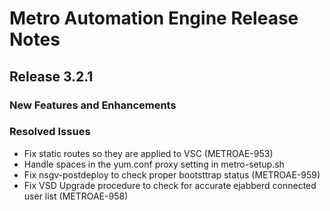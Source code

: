 # Metro Automation Engine Release Notes
## Release 3.2.1
### New Features and Enhancements
### Resolved Issues
* Fix static routes so they are applied to VSC (METROAE-953)
* Handle spaces in the yum.conf proxy setting in metro-setup.sh
* Fix nsgv-postdeploy to check proper bootsttrap status (METROAE-959)
* Fix VSD Upgrade procedure to check for accurate ejabberd connected user list (METROAE-958)